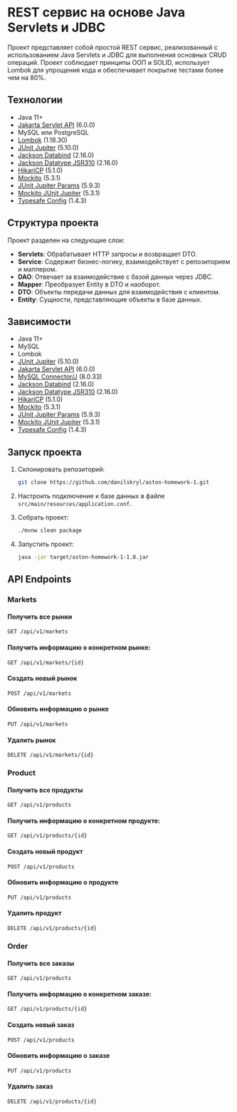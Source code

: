 # REST сервис на основе Java Servlets и JDBC

Проект представляет собой простой REST сервис, реализованный с использованием Java Servlets и JDBC для выполнения основных CRUD операций. Проект соблюдает принципы ООП и SOLID, использует Lombok для упрощения кода и обеспечивает покрытие тестами более чем на 80%.

## Технологии

- Java 11+
- [Jakarta Servlet API](https://eclipse-ee4j.github.io/servlet/) (6.0.0)
- MySQL или PostgreSQL
- [Lombok](https://projectlombok.org/) (1.18.30)
- [JUnit Jupiter](https://junit.org/junit5/docs/current/user-guide/) (5.10.0)
- [Jackson Databind](https://github.com/FasterXML/jackson) (2.16.0)
- [Jackson Datatype JSR310](https://github.com/FasterXML/jackson-modules-java8) (2.16.0)
- [HikariCP](https://github.com/brettwooldridge/HikariCP) (5.1.0)
- [Mockito](https://site.mockito.org/) (5.3.1)
- [JUnit Jupiter Params](https://junit.org/junit5/docs/current/user-guide/#writing-tests-parameterized-tests) (5.9.3)
- [Mockito JUnit Jupiter](https://site.mockito.org/) (5.3.1)
- [Typesafe Config](https://github.com/lightbend/config) (1.4.3)

## Структура проекта

Проект разделен на следующие слои:

- **Servlets**: Обрабатывает HTTP запросы и возвращает DTO.
- **Service**: Содержит бизнес-логику, взаимодействует с репозиторием и маппером.
- **DAO**: Отвечает за взаимодействие с базой данных через JDBC.
- **Mapper**: Преобразует Entity в DTO и наоборот.
- **DTO**: Объекты передачи данных для взаимодействия с клиентом.
- **Entity**: Сущности, представляющие объекты в базе данных.

## Зависимости

- Java 11+
- MySQL
- Lombok
- [JUnit Jupiter](https://junit.org/junit5/docs/current/user-guide/) (5.10.0)
- [Jakarta Servlet API](https://eclipse-ee4j.github.io/servlet/) (6.0.0)
- [MySQL Connector/J](https://dev.mysql.com/downloads/connector/j/) (8.0.33)
- [Jackson Databind](https://github.com/FasterXML/jackson) (2.16.0)
- [Jackson Datatype JSR310](https://github.com/FasterXML/jackson-modules-java8) (2.16.0)
- [HikariCP](https://github.com/brettwooldridge/HikariCP) (5.1.0)
- [Mockito](https://site.mockito.org/) (5.3.1)
- [JUnit Jupiter Params](https://junit.org/junit5/docs/current/user-guide/#writing-tests-parameterized-tests) (5.9.3)
- [Mockito JUnit Jupiter](https://site.mockito.org/) (5.3.1)
- [Typesafe Config](https://github.com/lightbend/config) (1.4.3)

## Запуск проекта

1. Склонировать репозиторий:

    ```bash
    git clone https://github.com/danilskryl/aston-homework-1.git
    ```

2. Настроить подключение к базе данных в файле `src/main/resources/application.conf`.

3. Собрать проект:

    ```bash
    ./mvnw clean package
    ```

4. Запустить проект:

    ```bash
    java -jar target/aston-homework-1-1.0.jar
    ```

## API Endpoints

### Markets

#### Получить все рынки

```http
GET /api/v1/markets
```

#### Получить информацию о конкретном рынке:
```http
GET /api/v1/markets/{id}
```

#### Создать новый рынок
```http
POST /api/v1/markets
```

#### Обновить информацию о рынке

```http
PUT /api/v1/markets
```

#### Удалить рынок

```http
DELETE /api/v1/markets/{id}
```

### Product

#### Получить все продукты

```http
GET /api/v1/products
```

#### Получить информацию о конкретном продукте:
```http
GET /api/v1/products/{id}
```

#### Создать новый продукт
```http
POST /api/v1/products
```

#### Обновить информацию о продукте

```http
PUT /api/v1/products
```

#### Удалить продукт

```http
DELETE /api/v1/products/{id}
```

### Order
#### Получить все заказы

```http
GET /api/v1/products
```

#### Получить информацию о конкретном заказе:
```http
GET /api/v1/products/{id}
```

#### Создать новый заказ
```http
POST /api/v1/products
```

#### Обновить информацию о заказе

```http
PUT /api/v1/products
```

#### Удалить заказ

```http
DELETE /api/v1/products/{id}
```
